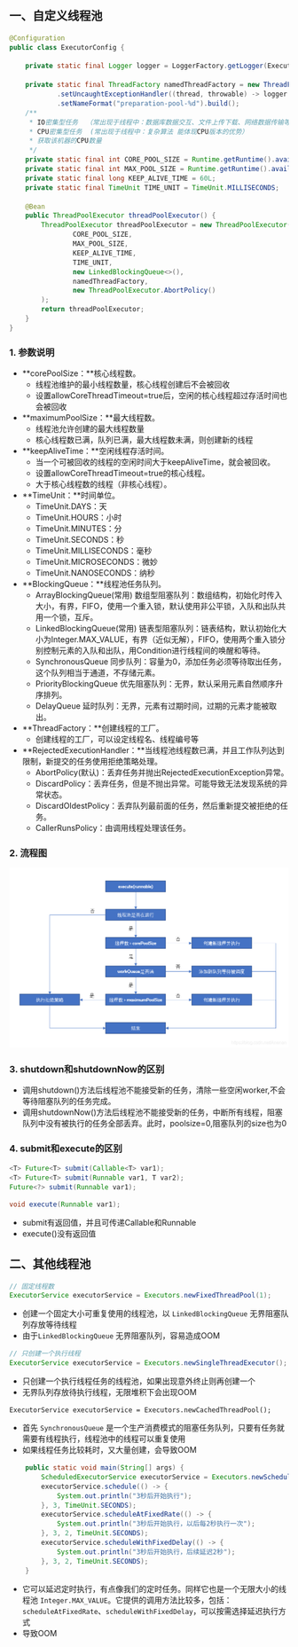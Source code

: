 ## 一、自定义线程池

```java
@Configuration
public class ExecutorConfig {

    private static final Logger logger = LoggerFactory.getLogger(ExecutorConfig.class);

    private static final ThreadFactory namedThreadFactory = new ThreadFactoryBuilder()
            .setUncaughtExceptionHandler((thread, throwable) -> logger.error("preparation-pool {} get exception", thread, throwable))
            .setNameFormat("preparation-pool-%d").build();
    /**
     * IO密集型任务  （常出现于线程中：数据库数据交互、文件上传下载、网络数据传输等等 能够体现多核处理器的优势）
     * CPU密集型任务  (常出现于线程中：复杂算法 能体现CPU版本的优势）
     * 获取该机器的CPU数量
     */
    private static final int CORE_POOL_SIZE = Runtime.getRuntime().availableProcessors() + 1;
    private static final int MAX_POOL_SIZE = Runtime.getRuntime().availableProcessors() * 2;
    private static final long KEEP_ALIVE_TIME = 60L;
    private static final TimeUnit TIME_UNIT = TimeUnit.MILLISECONDS;

    @Bean
    public ThreadPoolExecutor threadPoolExecutor() {
        ThreadPoolExecutor threadPoolExecutor = new ThreadPoolExecutor(
                CORE_POOL_SIZE,
                MAX_POOL_SIZE,
                KEEP_ALIVE_TIME,
                TIME_UNIT,
                new LinkedBlockingQueue<>(),
                namedThreadFactory,
                new ThreadPoolExecutor.AbortPolicy()
        );
        return threadPoolExecutor;
    }
}
```

### 1. 参数说明

- **corePoolSize：**核心线程数。
  - 线程池维护的最小线程数量，核心线程创建后不会被回收
  - 设置allowCoreThreadTimeout=true后，空闲的核心线程超过存活时间也会被回收
- **maximumPoolSize：**最大线程数。
  - 线程池允许创建的最大线程数量
  - 核心线程数已满，队列已满，最大线程数未满，则创建新的线程
- **keepAliveTime：**空闲线程存活时间。
  - 当一个可被回收的线程的空闲时间大于keepAliveTime，就会被回收。
  - 设置allowCoreThreadTimeout=true的核心线程。
  - 大于核心线程数的线程（非核心线程）。
- **TimeUnit：**时间单位。
  - TimeUnit.DAYS：天
  - TimeUnit.HOURS：小时
  - TimeUnit.MINUTES：分
  - TimeUnit.SECONDS：秒
  - TimeUnit.MILLISECONDS：毫秒
  - TimeUnit.MICROSECONDS：微妙
  - TimeUnit.NANOSECONDS：纳秒
- **BlockingQueue：**线程池任务队列。
  - ArrayBlockingQueue(常用) 数组型阻塞队列：数组结构，初始化时传入大小，有界，FIFO，使用一个重入锁，默认使用非公平锁，入队和出队共用一个锁，互斥。
  - LinkedBlockingQueue(常用) 链表型阻塞队列：链表结构，默认初始化大小为Integer.MAX_VALUE，有界（近似无解），FIFO，使用两个重入锁分别控制元素的入队和出队，用Condition进行线程间的唤醒和等待。
  - SynchronousQueue 同步队列：容量为0，添加任务必须等待取出任务，这个队列相当于通道，不存储元素。
  - PriorityBlockingQueue 优先阻塞队列：无界，默认采用元素自然顺序升序排列。
  - DelayQueue 延时队列：无界，元素有过期时间，过期的元素才能被取出。
- **ThreadFactory：**创建线程的工厂。
  - 创建线程的工厂，可以设定线程名、线程编号等
- **RejectedExecutionHandler：**当线程池线程数已满，并且工作队列达到限制，新提交的任务使用拒绝策略处理。
  - AbortPolicy(默认)：丢弃任务并抛出RejectedExecutionException异常。
  - DiscardPolicy：丢弃任务，但是不抛出异常。可能导致无法发现系统的异常状态。
  - DiscardOldestPolicy：丢弃队列最前面的任务，然后重新提交被拒绝的任务。
  - CallerRunsPolicy：由调用线程处理该任务。



### 2. 流程图

![img](../../../assets/img/executor-02.png)

### 3. shutdown和shutdownNow的区别

- 调用shutdown()方法后线程池不能接受新的任务，清除一些空闲worker,不会等待阻塞队列的任务完成。
- 调用shutdownNow()方法后线程池不能接受新的任务，中断所有线程，阻塞队列中没有被执行的任务全部丢弃。此时，poolsize=0,阻塞队列的size也为0

### 4. submit和execute的区别

```java
<T> Future<T> submit(Callable<T> var1);
<T> Future<T> submit(Runnable var1, T var2);
Future<?> submit(Runnable var1);
```

```java
void execute(Runnable var1);
```

- submit有返回值，并且可传递Callable和Runnable
- execute()没有返回值

## 二、其他线程池

```java
// 固定线程数
ExecutorService executorService = Executors.newFixedThreadPool(1);
```

- 创建一个固定大小可重复使用的线程池，以 `LinkedBlockingQueue` 无界阻塞队列存放等待线程
- 由于`LinkedBlockingQueue` 无界阻塞队列，容易造成OOM

```java
// 只创建一个执行线程
ExecutorService executorService = Executors.newSingleThreadExecutor();
```

- 只创建一个执行线程任务的线程池，如果出现意外终止则再创建一个
- 无界队列存放待执行线程，无限堆积下会出现OOM

```
ExecutorService executorService = Executors.newCachedThreadPool();
```

- 首先 `SynchronousQueue` 是一个生产消费模式的阻塞任务队列，只要有任务就需要有线程执行，线程池中的线程可以重复使用
- 如果线程任务比较耗时，又大量创建，会导致OOM

```java
    public static void main(String[] args) {
        ScheduledExecutorService executorService = Executors.newScheduledThreadPool(1);
        executorService.schedule(() -> {
            System.out.println("3秒后开始执行");
        }, 3, TimeUnit.SECONDS);
        executorService.scheduleAtFixedRate(() -> {
            System.out.println("3秒后开始执行，以后每2秒执行一次");
        }, 3, 2, TimeUnit.SECONDS);
        executorService.scheduleWithFixedDelay(() -> {
            System.out.println("3秒后开始执行，后续延迟2秒");
        }, 3, 2, TimeUnit.SECONDS);
    }
```

- 它可以延迟定时执行，有点像我们的定时任务。同样它也是一个无限大小的线程池 `Integer.MAX_VALUE`。它提供的调用方法比较多，包括：`scheduleAtFixedRate`、`scheduleWithFixedDelay`，可以按需选择延迟执行方式
- 导致OOM